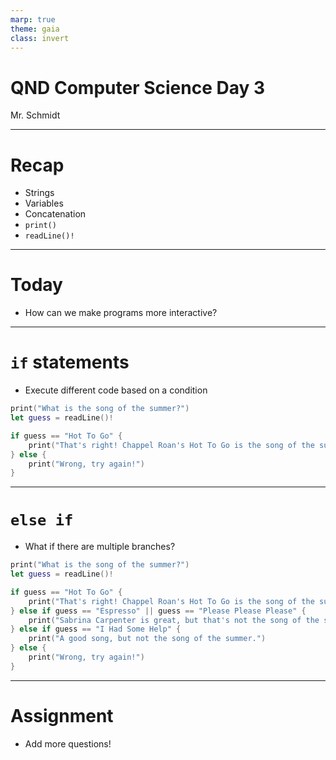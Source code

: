 ```yaml
---
marp: true
theme: gaia
class: invert
---
```


# QND Computer Science Day 3
Mr. Schmidt

--- 

# Recap

- Strings
- Variables
- Concatenation
- `print()`
- `readLine()!`

---

# Today

- How can we make programs more interactive?

---

# `if` statements

- Execute different code based on a condition

```swift
print("What is the song of the summer?")
let guess = readLine()!

if guess == "Hot To Go" {
    print("That's right! Chappel Roan's Hot To Go is the song of the summer.")
} else {
    print("Wrong, try again!")
}
```

<!-- Things to note: if/else keyword, double equals sign, brackets, indentation -->

---

# `else if`

- What if there are multiple branches?
```swift
print("What is the song of the summer?")
let guess = readLine()!

if guess == "Hot To Go" {
    print("That's right! Chappel Roan's Hot To Go is the song of the summer.")
} else if guess == "Espresso" || guess == "Please Please Please" {
    print("Sabrina Carpenter is great, but that's not the song of the summer.")
} else if guess == "I Had Some Help" {
    print("A good song, but not the song of the summer.")
} else {
    print("Wrong, try again!")
}
```

---

# Assignment

- Add more questions!
